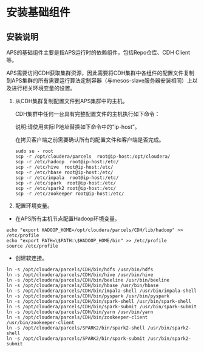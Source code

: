 #  安装基础组件

## 安装说明

APS的基础组件主要是指APS运行时的依赖组件，包括Repo仓库、CDH Client等。

APS需要访问CDH获取集群资源，因此需要将CDH集群中各组件的配置文件复制到APS集群的所有需要运行算法定制容器（与mesos-slave服务器安装相同）上以及进行相关环境变量的设置。

1. 从CDH集群复制配置文件到APS集群中的主机。

   CDH集群中任何一台具有完整配置文件的主机执行如下命令：

   说明:请使用实际IP地址替换如下命令中的“ip-host”。
  
   在拷贝客户端之前需要确认所有的配置文件和客户端是否完成。

   ```
   sudo su - root
   scp -r /opt/cloudera/parcels  root@ip-host:/opt/cloudera/
   scp -r /etc/hadoop  root@ip-host:/etc/
   scp -r /etc/hive  root@ip-host:/etc/
   scp -r /etc/hbase root@ip-host:/etc/ 
   scp -r /etc/impala  root@ip-host:/etc/ 
   scp -r /etc/spark  root@ip-host:/etc/
   scp -r /etc/spark2 root@ip-host:/etc/
   scp -r /etc/zookeeper root@ip-host:/etc/
   ```

2. 配置环境变量。

  * 在APS所有主机节点配置Hadoop环境变量。

   ```
   echo "export HADOOP_HOME=/opt/cloudera/parcels/CDH/lib/hadoop" >> /etc/profile  
   echo "export PATH=\$PATH:\$HADOOP_HOME/bin" >> /etc/profile
   source /etc/profile 
   ```

   * 创建软连接。
   ```
   ln -s /opt/cloudera/parcels/CDH/bin/hdfs /usr/bin/hdfs
   ln -s /opt/cloudera/parcels/CDH/bin/hive /usr/bin/hive
   ln -s /opt/cloudera/parcels/CDH/bin/beeline /usr/bin/beeline
   ln -s /opt/cloudera/parcels/CDH/bin/hbase /usr/bin/hbase
   ln -s /opt/cloudera/parcels/CDH/bin/impala-shell /usr/bin/impala-shell
   ln -s /opt/cloudera/parcels/CDH/bin/pyspark /usr/bin/pyspark
   ln -s /opt/cloudera/parcels/CDH/bin/spark-shell /usr/bin/spark-shell
   ln -s /opt/cloudera/parcels/CDH/bin/spark-submit /usr/bin/spark-submit
   ln -s /opt/cloudera/parcels/CDH/bin/yarn /usr/bin/yarn
   ln -s /opt/cloudera/parcels/CDH/bin/zookeeper-client /usr/bin/zookeeper-client
   ln -s /opt/cloudera/parcels/SPARK2/bin/spark2-shell /usr/bin/spark2-shell
   ln -s /opt/cloudera/parcels/SPARK2/bin/spark-submit /usr/bin/spark2-submit
   ```